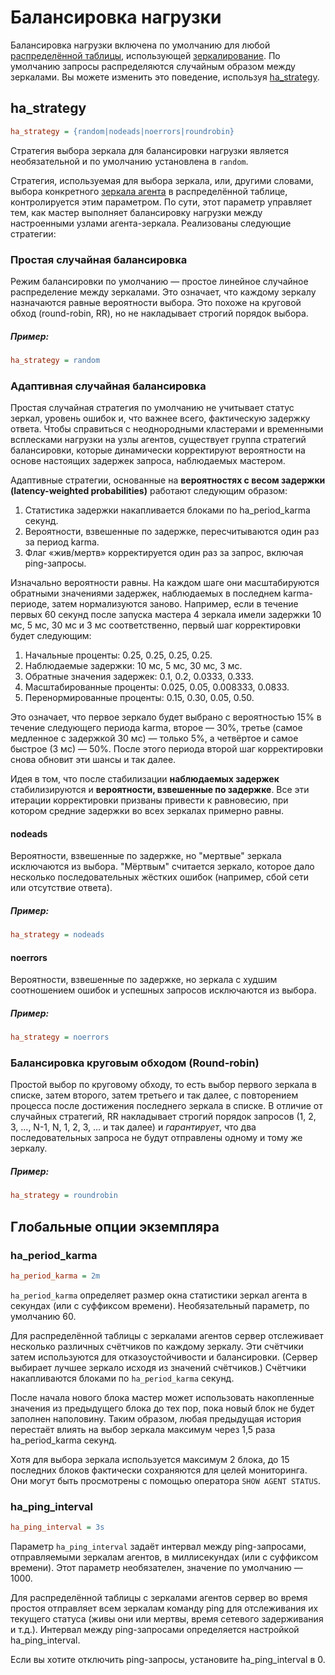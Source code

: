 # Балансировка нагрузки

Балансировка нагрузки включена по умолчанию для любой [распределённой таблицы](../../Creating_a_table/Creating_a_distributed_table/Creating_a_distributed_table.md), использующей [зеркалирование](../../Creating_a_cluster/Remote_nodes/Mirroring.md). По умолчанию запросы распределяются случайным образом между зеркалами. Вы можете изменить это поведение, используя [ha_strategy](../../Creating_a_cluster/Remote_nodes/Load_balancing.md).

## ha_strategy

```ini
ha_strategy = {random|nodeads|noerrors|roundrobin}
```

Стратегия выбора зеркала для балансировки нагрузки является необязательной и по умолчанию установлена в `random`.

Стратегия, используемая для выбора зеркала, или, другими словами, выбора конкретного [зеркала агента](../../Creating_a_cluster/Remote_nodes/Mirroring.md#Agent-mirrors) в распределённой таблице, контролируется этим параметром. По сути, этот параметр управляет тем, как мастер выполняет балансировку нагрузки между настроенными узлами агента-зеркала. Реализованы следующие стратегии:

### Простая случайная балансировка

<!-- example conf balancing 1 -->
Режим балансировки по умолчанию — простое линейное случайное распределение между зеркалами. Это означает, что каждому зеркалу назначаются равные вероятности выбора. Это похоже на круговой обход (round-robin, RR), но не накладывает строгий порядок выбора.

<!-- intro -->
##### Пример:

<!-- request Example -->
```ini
ha_strategy = random
```
<!-- end -->

### Адаптивная случайная балансировка

Простая случайная стратегия по умолчанию не учитывает статус зеркал, уровень ошибок и, что важнее всего, фактическую задержку ответа. Чтобы справиться с неоднородными кластерами и временными всплесками нагрузки на узлы агентов, существует группа стратегий балансировки, которые динамически корректируют вероятности на основе настоящих задержек запроса, наблюдаемых мастером.

Адаптивные стратегии, основанные на **вероятностях с весом задержки (latency-weighted probabilities)** работают следующим образом:

1. Статистика задержки накапливается блоками по ha_period_karma секунд.
2. Вероятности, взвешенные по задержке, пересчитываются один раз за период karma.
3. Флаг «жив/мертв» корректируется один раз за запрос, включая ping-запросы.

Изначально вероятности равны. На каждом шаге они масштабируются обратными значениями задержек, наблюдаемых в последнем karma-периоде, затем нормализуются заново. Например, если в течение первых 60 секунд после запуска мастера 4 зеркала имели задержки 10 мс, 5 мс, 30 мс и 3 мс соответственно, первый шаг корректировки будет следующим:

1. Начальные проценты: 0.25, 0.25, 0.25, 0.25.
2. Наблюдаемые задержки: 10 мс, 5 мс, 30 мс, 3 мс.
3. Обратные значения задержек: 0.1, 0.2, 0.0333, 0.333.
4. Масштабированные проценты: 0.025, 0.05, 0.008333, 0.0833.
5. Перенормированные проценты: 0.15, 0.30, 0.05, 0.50.

Это означает, что первое зеркало будет выбрано с вероятностью 15% в течение следующего периода karma, второе — 30%, третье (самое медленное с задержкой 30 мс) — только 5%, а четвёртое и самое быстрое (3 мс) — 50%. После этого периода второй шаг корректировки снова обновит эти шансы и так далее.

Идея в том, что после стабилизации **наблюдаемых задержек** стабилизируются и **вероятности, взвешенные по задержке**. Все эти итерации корректировки призваны привести к равновесию, при котором средние задержки во всех зеркалах примерно равны.

<!-- example conf balancing 2 -->
#### nodeads
Вероятности, взвешенные по задержке, но "мертвые" зеркала исключаются из выбора. "Мёртвым" считается зеркало, которое дало несколько последовательных жёстких ошибок (например, сбой сети или отсутствие ответа).

<!-- intro -->
##### Пример:

<!-- request Example -->
```ini
ha_strategy = nodeads
```
<!-- end -->

<!-- example conf balancing 3 -->
#### noerrors

Вероятности, взвешенные по задержке, но зеркала с худшим соотношением ошибок и успешных запросов исключаются из выбора.

<!-- intro -->
##### Пример:

<!-- request Example -->

```ini
ha_strategy = noerrors
```
<!-- end -->

### Балансировка круговым обходом (Round-robin)

<!-- example conf balancing 4 -->
Простой выбор по круговому обходу, то есть выбор первого зеркала в списке, затем второго, затем третьего и так далее, с повторением процесса после достижения последнего зеркала в списке. В отличие от случайных стратегий, RR накладывает строгий порядок запросов (1, 2, 3, ..., N-1, N, 1, 2, 3, ... и так далее) и *гарантирует*, что два последовательных запроса не будут отправлены одному и тому же зеркалу.

<!-- intro -->
##### Пример:

<!-- request Example -->
```ini
ha_strategy = roundrobin
```
<!-- end -->

## Глобальные опции экземпляра

### ha_period_karma

```ini
ha_period_karma = 2m
```

`ha_period_karma` определяет размер окна статистики зеркал агента в секундах (или с суффиксом времени). Необязательный параметр, по умолчанию 60.

Для распределённой таблицы с зеркалами агентов сервер отслеживает несколько различных счётчиков по каждому зеркалу. Эти счётчики затем используются для отказоустойчивости и балансировки. (Сервер выбирает лучшее зеркало исходя из значений счётчиков.) Счётчики накапливаются блоками по `ha_period_karma` секунд.

После начала нового блока мастер может использовать накопленные значения из предыдущего блока до тех пор, пока новый блок не будет заполнен наполовину. Таким образом, любая предыдущая история перестаёт влиять на выбор зеркала максимум через 1,5 раза ha_period_karma секунд.

Хотя для выбора зеркала используется максимум 2 блока, до 15 последних блоков фактически сохраняются для целей мониторинга. Они могут быть просмотрены с помощью оператора `SHOW AGENT STATUS`.

### ha_ping_interval

```ini
ha_ping_interval = 3s
```

Параметр `ha_ping_interval` задаёт интервал между ping-запросами, отправляемыми зеркалам агентов, в миллисекундах (или с суффиксом времени). Этот параметр необязателен, значение по умолчанию — 1000.

Для распределённой таблицы с зеркалами агентов сервер во время простоя отправляет всем зеркалам команду ping для отслеживания их текущего статуса (живы они или мертвы, время сетевого задерживания и т.д.). Интервал между ping-запросами определяется настройкой ha_ping_interval.

Если вы хотите отключить ping-запросы, установите ha_ping_interval в 0.

<!-- proofread -->

